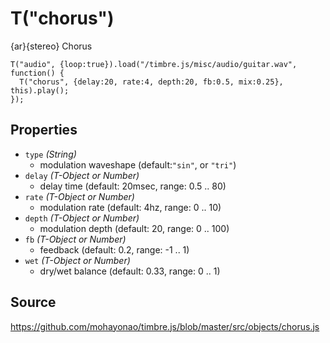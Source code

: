 T("chorus")
===========
{ar}{stereo} Chorus

```timbre
T("audio", {loop:true}).load("/timbre.js/misc/audio/guitar.wav", function() {
  T("chorus", {delay:20, rate:4, depth:20, fb:0.5, mix:0.25}, this).play();
});
```

## Properties ##
- `type` _(String)_
  - modulation waveshape (default:`"sin"`, or `"tri"`)
- `delay` _(T-Object or Number)_
  - delay time (default: 20msec, range: 0.5 .. 80)
- `rate` _(T-Object or Number)_
  - modulation rate (default: 4hz, range: 0 .. 10)
- `depth` _(T-Object or Number)_
  - modulation depth (default: 20, range: 0 .. 100)
- `fb` _(T-Object or Number)_
  - feedback (default: 0.2, range: -1 .. 1)
- `wet` _(T-Object or Number)_
  - dry/wet balance (default: 0.33, range: 0 .. 1)

## Source ##
https://github.com/mohayonao/timbre.js/blob/master/src/objects/chorus.js
